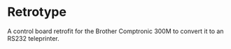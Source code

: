 # Retrotype
A control board retrofit for the Brother Comptronic 300M to convert it to an
RS232 teleprinter.

